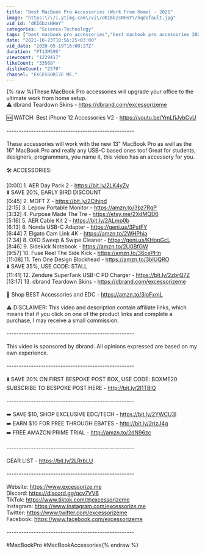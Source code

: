 ```yaml
---
title: "Best MacBook Pro Accessories (Work From Home) - 2021"
image: "https:\/\/i.ytimg.com\/vi\/dKI6bzsNHnY\/hqdefault.jpg"
vid_id: "dKI6bzsNHnY"
categories: "Science-Technology"
tags: ["best macbook pro accessories","best macbook pro accessories 2020","macbook pro accessories 2020"]
date: "2021-10-23T18:56:25+03:00"
vid_date: "2020-05-19T16:00:27Z"
duration: "PT13M59S"
viewcount: "1229417"
likeCount: "33568"
dislikeCount: "2570"
channel: "EXCESSORIZE ME."
---
```

{% raw %}These MacBook Pro accessories will upgrade your office to the ultimate work from home setup.<br />⚠️ dbrand Teardown Skins - <a rel="nofollow" target="blank" href="https://dbrand.com/excessorizeme">https://dbrand.com/excessorizeme</a><br /><br />🆕 WATCH: Best iPhone 12 Accessories V2 - <a rel="nofollow" target="blank" href="https://youtu.be/YmLfjJybCvU">https://youtu.be/YmLfjJybCvU</a><br /><br />----------------------------------------------------<br /><br />These accessories will work with the new 13&quot; MacBook Pro as well as the 16&quot; MacBook Pro and really any USB-C based ones too! Great for students, designers, programmers, you name it, this video has an accessory for you.<br /><br />🛠 ACCESSORIES:<br /><br />[0:00] 1. AER Day Pack 2 - <a rel="nofollow" target="blank" href="https://bit.ly/2LK4yZy">https://bit.ly/2LK4yZy</a><br />     ⬇️ SAVE 20%, EARLY BIRD DISCOUNT<br />[0:45] 2. MOFT Z - <a rel="nofollow" target="blank" href="https://bit.ly/2Cihipd">https://bit.ly/2Cihipd</a><br />[2:15] 3. Lepow Portable Monitor - <a rel="nofollow" target="blank" href="https://amzn.to/3bz7RgP">https://amzn.to/3bz7RgP</a><br />[3:32] 4. Purpose Made The Tre - <a rel="nofollow" target="blank" href="https://etsy.me/2XdMQD6">https://etsy.me/2XdMQD6</a><br />[5:16] 5. AER Cable Kit 2 - <a rel="nofollow" target="blank" href="https://bit.ly/2ALmp0b">https://bit.ly/2ALmp0b</a><br />[6:13] 6. Nonda USB-C Adapter - <a rel="nofollow" target="blank" href="https://geni.us/3PstFY">https://geni.us/3PstFY</a><br />[6:44] 7. Elgato Cam Link 4K - <a rel="nofollow" target="blank" href="https://amzn.to/2WHPhia">https://amzn.to/2WHPhia</a><br />[7:34] 8. OXO Sweep &amp; Swipe Cleaner - <a rel="nofollow" target="blank" href="https://geni.us/KHopGcL">https://geni.us/KHopGcL</a><br />[8:46] 9. Sidekick Notebook - <a rel="nofollow" target="blank" href="https://amzn.to/2U0BfGW">https://amzn.to/2U0BfGW</a><br />[9:57] 10. Fuse Reel The Side Kick - <a rel="nofollow" target="blank" href="https://amzn.to/36cePHn">https://amzn.to/36cePHn</a><br />[11:08] 11. Ten One Design Blockhead - <a rel="nofollow" target="blank" href="https://amzn.to/3bIUQRO">https://amzn.to/3bIUQRO</a><br />     ⬇️ SAVE 35%, USE CODE: STALL<br />[11:41] 12. Zendure SuperTank USB-C PD Charger - <a rel="nofollow" target="blank" href="https://bit.ly/2zbrQ7Z">https://bit.ly/2zbrQ7Z</a><br />[13:17] 13. dbrand Teardown Skins - <a rel="nofollow" target="blank" href="https://dbrand.com/excessorizeme">https://dbrand.com/excessorizeme</a><br /><br />🛒 Shop BEST Accessories and EDC - <a rel="nofollow" target="blank" href="https://amzn.to/3joFxmL">https://amzn.to/3joFxmL</a><br /><br />⚠️ DISCLAIMER: This video and description contain affiliate links, which means that if you click on one of the product links and complete a purchase, I may receive a small commission.<br /><br />----------------------------------------------------<br /><br />This video is sponsored by dbrand. All opinions expressed are based on my own experience.<br /><br />----------------------------------------------------<br /><br />⬇️ SAVE 20% ON FIRST BESPOKE POST BOX, USE CODE: BOXME20<br />SUBSCRIBE TO BESPOKE POST HERE - <a rel="nofollow" target="blank" href="http://bit.ly/2I1TBlQ">http://bit.ly/2I1TBlQ</a><br /><br />----------------------------------------------------<br /><br />➡️ SAVE $10, SHOP EXCLUSIVE EDC/TECH - <a rel="nofollow" target="blank" href="https://bit.ly/2YWCU3l">https://bit.ly/2YWCU3l</a><br />➡️ EARN $10 FOR FREE THROUGH EBATES - <a rel="nofollow" target="blank" href="http://bit.ly/2rizJ4q">http://bit.ly/2rizJ4q</a><br />➡️ FREE AMAZON PRIME TRIAL - <a rel="nofollow" target="blank" href="http://amzn.to/2dN96zc">http://amzn.to/2dN96zc</a><br /><br />----------------------------------------------------<br /><br />GEAR LIST - <a rel="nofollow" target="blank" href="https://bit.ly/2LRrbLU">https://bit.ly/2LRrbLU</a><br /><br />----------------------------------------------------<br /><br />Website: <a rel="nofollow" target="blank" href="https://www.excessorize.me">https://www.excessorize.me</a><br />Discord: <a rel="nofollow" target="blank" href="https://discord.gg/qcv7VV6">https://discord.gg/qcv7VV6</a><br />TikTok: <a rel="nofollow" target="blank" href="https://www.tiktok.com/@excessorizeme">https://www.tiktok.com/@excessorizeme</a><br />Instagram: <a rel="nofollow" target="blank" href="https://www.instagram.com/excessorize.me">https://www.instagram.com/excessorize.me</a><br />Twitter: <a rel="nofollow" target="blank" href="https://www.twitter.com/excessorizeme">https://www.twitter.com/excessorizeme</a><br />Facebook: <a rel="nofollow" target="blank" href="https://www.facebook.com/excessorizeme">https://www.facebook.com/excessorizeme</a><br /><br />----------------------------------------------------<br /><br />#MacBookPro #MacBookAccessories{% endraw %}
